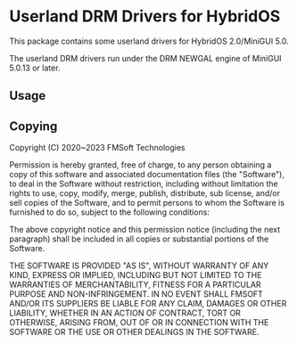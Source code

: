 # Userland DRM Drivers for HybridOS

This package contains some userland drivers for HybridOS 2.0/MiniGUI 5.0.

The userland DRM drivers run under the DRM NEWGAL engine of MiniGUI 5.0.13 or later.

## Usage



## Copying

Copyright (C) 2020~2023 FMSoft Technologies

Permission is hereby granted, free of charge, to any person obtaining a
copy of this software and associated documentation files (the
"Software"), to deal in the Software without restriction, including
without limitation the rights to use, copy, modify, merge, publish,
distribute, sub license, and/or sell copies of the Software, and to
permit persons to whom the Software is furnished to do so, subject to
the following conditions:

The above copyright notice and this permission notice (including the
next paragraph) shall be included in all copies or substantial portions
of the Software.

THE SOFTWARE IS PROVIDED "AS IS", WITHOUT WARRANTY OF ANY KIND, EXPRESS
OR IMPLIED, INCLUDING BUT NOT LIMITED TO THE WARRANTIES OF
MERCHANTABILITY, FITNESS FOR A PARTICULAR PURPOSE AND NON-INFRINGEMENT.
IN NO EVENT SHALL FMSOFT AND/OR ITS SUPPLIERS BE LIABLE FOR
ANY CLAIM, DAMAGES OR OTHER LIABILITY, WHETHER IN AN ACTION OF CONTRACT,
TORT OR OTHERWISE, ARISING FROM, OUT OF OR IN CONNECTION WITH THE
SOFTWARE OR THE USE OR OTHER DEALINGS IN THE SOFTWARE.
